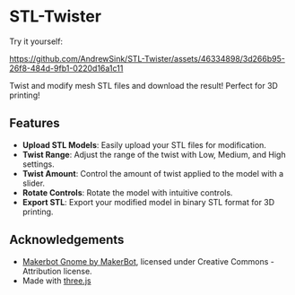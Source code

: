 # STL-Twister
Try it yourself: 

https://github.com/AndrewSink/STL-Twister/assets/46334898/3d266b95-26f8-484d-9fb1-0220d16a1c11

Twist and modify mesh STL files and download the result! Perfect for 3D printing!

## Features

- **Upload STL Models**: Easily upload your STL files for modification.
- **Twist Range**: Adjust the range of the twist with Low, Medium, and High settings.
- **Twist Amount**: Control the amount of twist applied to the model with a slider.
- **Rotate Controls**: Rotate the model with intuitive controls.
- **Export STL**: Export your modified model in binary STL format for 3D printing.

## Acknowledgements

- [Makerbot Gnome by MakerBot](https://www.thingiverse.com/thing:138642), licensed under Creative Commons - Attribution license.
- Made with [three.js](https://threejs.org/)
